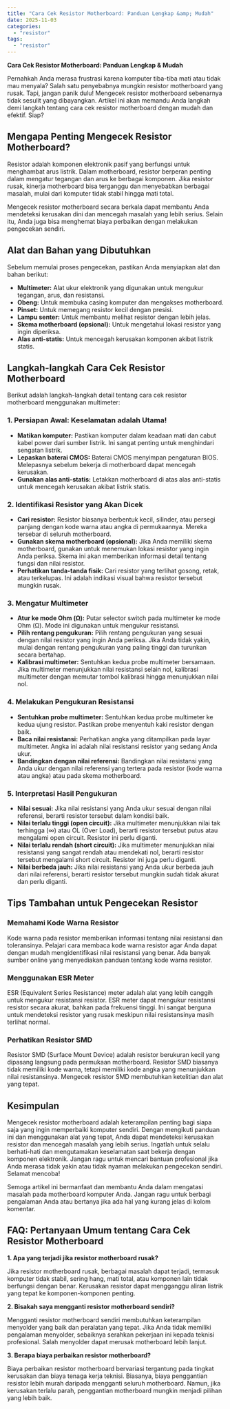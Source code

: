 ```yaml
---
title: "Cara Cek Resistor Motherboard: Panduan Lengkap &amp; Mudah"
date: 2025-11-03
categories: 
  - "resistor"
tags: 
  - "resistor"
---
```


**Cara Cek Resistor Motherboard: Panduan Lengkap & Mudah**

Pernahkah Anda merasa frustrasi karena komputer tiba-tiba mati atau tidak mau menyala? Salah satu penyebabnya mungkin resistor motherboard yang rusak. Tapi, jangan panik dulu! Mengecek resistor motherboard sebenarnya tidak sesulit yang dibayangkan. Artikel ini akan memandu Anda langkah demi langkah tentang cara cek resistor motherboard dengan mudah dan efektif. Siap?

## Mengapa Penting Mengecek Resistor Motherboard?

Resistor adalah komponen elektronik pasif yang berfungsi untuk menghambat arus listrik. Dalam motherboard, resistor berperan penting dalam mengatur tegangan dan arus ke berbagai komponen. Jika resistor rusak, kinerja motherboard bisa terganggu dan menyebabkan berbagai masalah, mulai dari komputer tidak stabil hingga mati total.

Mengecek resistor motherboard secara berkala dapat membantu Anda mendeteksi kerusakan dini dan mencegah masalah yang lebih serius. Selain itu, Anda juga bisa menghemat biaya perbaikan dengan melakukan pengecekan sendiri.

## Alat dan Bahan yang Dibutuhkan

Sebelum memulai proses pengecekan, pastikan Anda menyiapkan alat dan bahan berikut:

- **Multimeter:** Alat ukur elektronik yang digunakan untuk mengukur tegangan, arus, dan resistansi.
- **Obeng:** Untuk membuka casing komputer dan mengakses motherboard.
- **Pinset:** Untuk memegang resistor kecil dengan presisi.
- **Lampu senter:** Untuk membantu melihat resistor dengan lebih jelas.
- **Skema motherboard (opsional):** Untuk mengetahui lokasi resistor yang ingin diperiksa.
- **Alas anti-statis:** Untuk mencegah kerusakan komponen akibat listrik statis.

## Langkah-langkah Cara Cek Resistor Motherboard

Berikut adalah langkah-langkah detail tentang cara cek resistor motherboard menggunakan multimeter:

### 1\. Persiapan Awal: Keselamatan adalah Utama!

- **Matikan komputer:** Pastikan komputer dalam keadaan mati dan cabut kabel power dari sumber listrik. Ini sangat penting untuk menghindari sengatan listrik.
- **Lepaskan baterai CMOS:** Baterai CMOS menyimpan pengaturan BIOS. Melepasnya sebelum bekerja di motherboard dapat mencegah kerusakan.
- **Gunakan alas anti-statis:** Letakkan motherboard di atas alas anti-statis untuk mencegah kerusakan akibat listrik statis.

### 2\. Identifikasi Resistor yang Akan Dicek

- **Cari resistor:** Resistor biasanya berbentuk kecil, silinder, atau persegi panjang dengan kode warna atau angka di permukaannya. Mereka tersebar di seluruh motherboard.
- **Gunakan skema motherboard (opsional):** Jika Anda memiliki skema motherboard, gunakan untuk menemukan lokasi resistor yang ingin Anda periksa. Skema ini akan memberikan informasi detail tentang fungsi dan nilai resistor.
- **Perhatikan tanda-tanda fisik:** Cari resistor yang terlihat gosong, retak, atau terkelupas. Ini adalah indikasi visual bahwa resistor tersebut mungkin rusak.

### 3\. Mengatur Multimeter

- **Atur ke mode Ohm (Ω):** Putar selector switch pada multimeter ke mode Ohm (Ω). Mode ini digunakan untuk mengukur resistansi.
- **Pilih rentang pengukuran:** Pilih rentang pengukuran yang sesuai dengan nilai resistor yang ingin Anda periksa. Jika Anda tidak yakin, mulai dengan rentang pengukuran yang paling tinggi dan turunkan secara bertahap.
- **Kalibrasi multimeter:** Sentuhkan kedua probe multimeter bersamaan. Jika multimeter menunjukkan nilai resistansi selain nol, kalibrasi multimeter dengan memutar tombol kalibrasi hingga menunjukkan nilai nol.

### 4\. Melakukan Pengukuran Resistansi

- **Sentuhkan probe multimeter:** Sentuhkan kedua probe multimeter ke kedua ujung resistor. Pastikan probe menyentuh kaki resistor dengan baik.
- **Baca nilai resistansi:** Perhatikan angka yang ditampilkan pada layar multimeter. Angka ini adalah nilai resistansi resistor yang sedang Anda ukur.
- **Bandingkan dengan nilai referensi:** Bandingkan nilai resistansi yang Anda ukur dengan nilai referensi yang tertera pada resistor (kode warna atau angka) atau pada skema motherboard.

### 5\. Interpretasi Hasil Pengukuran

- **Nilai sesuai:** Jika nilai resistansi yang Anda ukur sesuai dengan nilai referensi, berarti resistor tersebut dalam kondisi baik.
- **Nilai terlalu tinggi (open circuit):** Jika multimeter menunjukkan nilai tak terhingga (∞) atau OL (Over Load), berarti resistor tersebut putus atau mengalami open circuit. Resistor ini perlu diganti.
- **Nilai terlalu rendah (short circuit):** Jika multimeter menunjukkan nilai resistansi yang sangat rendah atau mendekati nol, berarti resistor tersebut mengalami short circuit. Resistor ini juga perlu diganti.
- **Nilai berbeda jauh:** Jika nilai resistansi yang Anda ukur berbeda jauh dari nilai referensi, berarti resistor tersebut mungkin sudah tidak akurat dan perlu diganti.

## Tips Tambahan untuk Pengecekan Resistor

### Memahami Kode Warna Resistor

Kode warna pada resistor memberikan informasi tentang nilai resistansi dan toleransinya. Pelajari cara membaca kode warna resistor agar Anda dapat dengan mudah mengidentifikasi nilai resistansi yang benar. Ada banyak sumber online yang menyediakan panduan tentang kode warna resistor.

### Menggunakan ESR Meter

ESR (Equivalent Series Resistance) meter adalah alat yang lebih canggih untuk mengukur resistansi resistor. ESR meter dapat mengukur resistansi resistor secara akurat, bahkan pada frekuensi tinggi. Ini sangat berguna untuk mendeteksi resistor yang rusak meskipun nilai resistansinya masih terlihat normal.

### Perhatikan Resistor SMD

Resistor SMD (Surface Mount Device) adalah resistor berukuran kecil yang dipasang langsung pada permukaan motherboard. Resistor SMD biasanya tidak memiliki kode warna, tetapi memiliki kode angka yang menunjukkan nilai resistansinya. Mengecek resistor SMD membutuhkan ketelitian dan alat yang tepat.

## Kesimpulan

Mengecek resistor motherboard adalah keterampilan penting bagi siapa saja yang ingin memperbaiki komputer sendiri. Dengan mengikuti panduan ini dan menggunakan alat yang tepat, Anda dapat mendeteksi kerusakan resistor dan mencegah masalah yang lebih serius. Ingatlah untuk selalu berhati-hati dan mengutamakan keselamatan saat bekerja dengan komponen elektronik. Jangan ragu untuk mencari bantuan profesional jika Anda merasa tidak yakin atau tidak nyaman melakukan pengecekan sendiri. Selamat mencoba!

Semoga artikel ini bermanfaat dan membantu Anda dalam mengatasi masalah pada motherboard komputer Anda. Jangan ragu untuk berbagi pengalaman Anda atau bertanya jika ada hal yang kurang jelas di kolom komentar.

## FAQ: Pertanyaan Umum tentang Cara Cek Resistor Motherboard

**1\. Apa yang terjadi jika resistor motherboard rusak?**

Jika resistor motherboard rusak, berbagai masalah dapat terjadi, termasuk komputer tidak stabil, sering hang, mati total, atau komponen lain tidak berfungsi dengan benar. Kerusakan resistor dapat mengganggu aliran listrik yang tepat ke komponen-komponen penting.

**2\. Bisakah saya mengganti resistor motherboard sendiri?**

Mengganti resistor motherboard sendiri membutuhkan keterampilan menyolder yang baik dan peralatan yang tepat. Jika Anda tidak memiliki pengalaman menyolder, sebaiknya serahkan pekerjaan ini kepada teknisi profesional. Salah menyolder dapat merusak motherboard lebih lanjut.

**3\. Berapa biaya perbaikan resistor motherboard?**

Biaya perbaikan resistor motherboard bervariasi tergantung pada tingkat kerusakan dan biaya tenaga kerja teknisi. Biasanya, biaya penggantian resistor lebih murah daripada mengganti seluruh motherboard. Namun, jika kerusakan terlalu parah, penggantian motherboard mungkin menjadi pilihan yang lebih baik.
